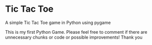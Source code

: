 # Tic Tac Toe
A simple Tic Tac Toe game in Python using pygame

This is my first Python Game.
Please feel free to comment if there are unnecessary chunks or code or possible improvements!
Thank you
